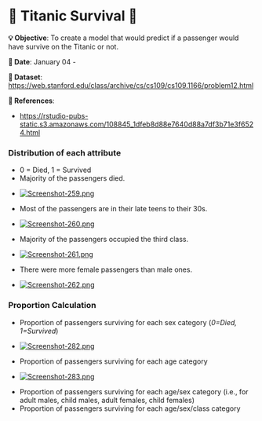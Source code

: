 # 🚢 Titanic Survival 🚢

**💡 Objective**: To create a model that would predict if a passenger would have survive on the Titanic or not.

**📅 Date**: January 04 - 

**🔢 Dataset**: https://web.stanford.edu/class/archive/cs/cs109/cs109.1166/problem12.html

**📜 References**:
- https://rstudio-pubs-static.s3.amazonaws.com/108845_1dfeb8d88e7640d88a7df3b71e3f6524.html

### Distribution of each attribute
* 0 = Died, 1 = Survived
* Majority of the passengers died.
- [![Screenshot-259.png](https://i.postimg.cc/kgMhqjNc/Screenshot-259.png)](https://postimg.cc/YhVxxzsG)
* Most of the passengers are in their late teens to their 30s.
- [![Screenshot-260.png](https://i.postimg.cc/52PK0wnM/Screenshot-260.png)](https://postimg.cc/jD743np8)
* Majority of the passengers occupied the third class.
- [![Screenshot-261.png](https://i.postimg.cc/MH8d4tK1/Screenshot-261.png)](https://postimg.cc/XGQfBf5v)
* There were more female passengers than male ones.
- [![Screenshot-262.png](https://i.postimg.cc/GtJq1YHV/Screenshot-262.png)](https://postimg.cc/n9rv4XKG)

### Proportion Calculation
* Proportion of passengers surviving for each sex category (*0=Died, 1=Survived*)
- [![Screenshot-282.png](https://i.postimg.cc/m2GkmqCV/Screenshot-282.png)](https://postimg.cc/yWv7dLfS)
* Proportion of passengers surviving for each age category
- [![Screenshot-283.png](https://i.postimg.cc/jdr6yM5Y/Screenshot-283.png)](https://postimg.cc/bd32hHkm)
* Proportion of passengers surviving for each age/sex category (i.e., for adult males, child males, adult females, child females)
* Proportion of passengers surviving for each age/sex/class category
